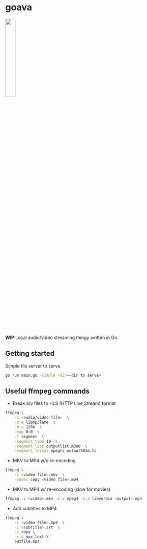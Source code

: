 # goava

<img src=./resources/goavas.jpg width=25% height=25%/>

**WIP** Local audio/video streaming thingy written in Go.

## Getting started

Simple file server to serve.

```sh
go run main.go -simple -dir=<dir to serve>
```

## Useful ffmpeg commands

* Break a/v files to HLS (HTTP Live Stream) format

```sh
ffmpeg \
	-i <audio/video file>  \
	-c:a libmp3lame  \
	-b:a 128k  \
	-map 0:0  \
	-f segment  \
	-segment_time 10  \
	-segment_list outputlist.m3u8  \
	-segment_format mpegts output%03d.ts
```

* MKV to MP4 w/o re-encoding

```sh
ffmpeg \
	-i <video file>.mkv  \
	-codec copy <video file>.mp4 
```

* MKV to MP4 w/ re-encoding (slow for movies)

```sh
ffmpeg -i <video>.mkv -c:v mpeg4 -c:a libvorbis <output>.mp4
```

* Add subtitles to MP4

```sh
ffmpeg \
	-i <video file>.mp4  \
	-i <subtitle>.srt  \
	-c copy \
	-c:s mov_text \
	outfile.mp4
```
